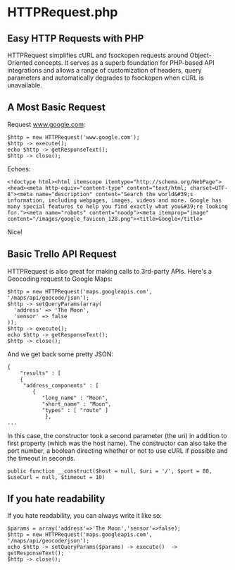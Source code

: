 HTTPRequest.php
===============

## Easy HTTP Requests with PHP ##

HTTPRequest simplifies cURL and fsockopen requests around Object-Oriented concepts. It serves as a superb foundation for PHP-based API integrations and allows a range of customization of headers, query parameters and automatically degrades to fsockopen when cURL is unavailable.  

## A Most Basic Request ##

Request www.google.com:

	$http = new HTTPRequest('www.google.com');
	$http -> execute();
	echo $http -> getResponseText();
	$http -> close();

Echoes:
    
	<!doctype html><html itemscope itemtype="http://schema.org/WebPage"><head><meta http-equiv="content-type" content="text/html; charset=UTF-8"><meta name="description" content="Search the world&#39;s information, including webpages, images, videos and more. Google has many special features to help you find exactly what you&#39;re looking for."><meta name="robots" content="noodp"><meta itemprop="image" content="/images/google_favicon_128.png"><title>Google</title>

Nice!

## Basic Trello API Request ##

HTTPRequest is also great for making calls to 3rd-party APIs. Here's a Geocoding request to Google Maps:

	$http = new HTTPRequest('maps.googleapis.com', '/maps/api/geocode/json');
	$http -> setQueryParams(array(
	  'address' => 'The Moon',
	  'sensor' => false
	));
	$http -> execute();
	echo $http -> getResponseText();
	$http -> close();

And we get back some pretty JSON:

	{
		"results" : [
		{
		 "address_components" : [
		    {
		       "long_name" : "Moon",
		       "short_name" : "Moon",
		       "types" : [ "route" ]
	            },
	...

In this case, the constructor took a second parameter (the uri) in addition to first property (which was the host name). The constructor can also take the port number, a boolean directing whether or not to use cURL if possible and the timeout in seconds.

	public function __construct($host = null, $uri = '/', $port = 80, $useCurl = null, $timeout = 10)

## If you hate readability ##

If you hate readability, you can always write it like so:

	$params = array('address'=>'The Moon','sensor'=>false);
	$http = new HTTPRequest('maps.googleapis.com', '/maps/api/geocode/json');
	echo $http -> setQueryParams($params) -> execute()  -> getResponseText();
	$http -> close();
	